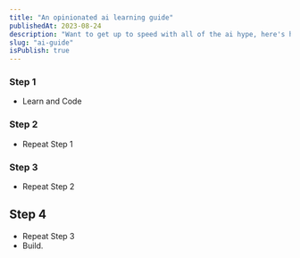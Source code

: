 ```yaml
---
title: "An opinionated ai learning guide"
publishedAt: 2023-08-24
description: "Want to get up to speed with all of the ai hype, here's how to do it"
slug: "ai-guide"
isPublish: true
---
```


### Step 1

- Learn and Code

### Step 2

- Repeat Step 1

### Step 3

- Repeat Step 2

## Step 4

- Repeat Step 3
- Build.


